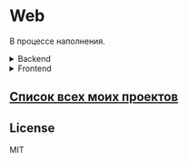 # Web

В процессе наполнения.

<details>
  <summary>Backend</summary>
  
  |Название                |Статус|
  |------------------------|------|
  |                        |      |
</details>  

<details>
  <summary>Frontend</summary>
  
  Для меня frontend является дополнительным, но обязательным умением. В моём опыте коммерческой работе были я исполнял роль backend-разработчика, так что почти всегда я имел готовую вёрстку или существующий проект из-за чего задачи были наподобии что-то добавить или доработать.
  
 <details>
  <summary>Пара слов о истории развития сферы умений</summary>
 </details> 
  
  |Название                      | Js                       |CSS                     |Статус   |
  |------------------------------|--------------------------|------------------------|---------|
  |[Form websocket][FormWS]      |pure js                   | Bootstrap              |заморожен|
  |[ToDo][ToDo]                  |React                     | Bootstrap              |заморожен|
  |[Star Wars wiki][StarWarsWiki]|React + HOC               | Bootstrap              |заморожен|
  |[Re store][ReStore]           |React + HOC + Redux       | Bootstrap              |заморожен|
  |[Sandbox build][SandboxBuild] |pure js + babel + webpack | SCSS                   |заморожен|
  |[React hooks][ReactHooks]     |React hooks               | Bootstrap              |заморожен|
</details>   


## [Список всех моих проектов][ListAllMyProject]

License
----
MIT


[FormWS]:<https://github.com/iebrosalin/public_web/tree/frontend/form_websocket>
[ToDo]:<https://github.com/iebrosalin/public_web/tree/frontend/react/bura/todo>
[StarWarsWiki]:<https://github.com/iebrosalin/public_web/tree/frontend/react/bura/star-wars-db>
[ReStore]:<https://github.com/iebrosalin/public_web/tree/frontend/react/bura/re-store>
[SandboxBuild]:<https://github.com/iebrosalin/public_web/tree/frontend/sandbox-build>
[ReactHooks]:<https://github.com/iebrosalin/public_web/tree/frontend/react/bura/hooks>

[ListAllMyProject]:<https://github.com/iebrosalin/all_public_projects>
